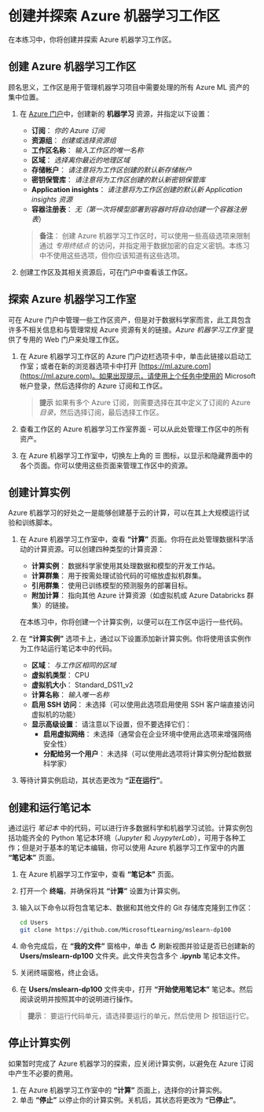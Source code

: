 ﻿---
lab:
    title: '创建 Azure 机器学习工作区'
---

# 创建并探索 Azure 机器学习工作区

在本练习中，你将创建并探索 Azure 机器学习工作区。

## 创建 Azure 机器学习工作区

顾名思义，工作区是用于管理机器学习项目中需要处理的所有 Azure ML 资产的集中位置。

1. 在 [Azure 门户](https://portal.azure.com)中，创建新的 **机器学习** 资源，并指定以下设置：

    - **订阅**： *你的 Azure 订阅*
    - **资源组**： *创建或选择资源组*
    - **工作区名称**： *输入工作区的唯一名称*
    - **区域**： *选择离你最近的地理区域*
    - **存储帐户**： *请注意将为工作区创建的默认新存储帐户*
    - **密钥保管库**： *请注意将为工作区创建的默认新密钥保管库*
    - **Application insights**： *请注意将为工作区创建的默认新 Application insights 资源*
    - **容器注册表**： *无（第一次将模型部署到容器时将自动创建一个容器注册表*）

    > **备注**： 创建 Azure 机器学习工作区时，可以使用一些高级选项来限制通过 *专用终结点* 的访问，并指定用于数据加密的自定义密钥。本练习中不使用这些选项，但你应该知道有这些选项。

2. 创建工作区及其相关资源后，可在门户中查看该工作区。

## 探索 Azure 机器学习工作室

可在 Azure 门户中管理一些工作区资产，但是对于数据科学家而言，此工具包含许多不相关信息和与管理常规 Azure 资源有关的链接。*Azure 机器学习工作室* 提供了专用的 Web 门户来处理工作区。

1. 在 Azure 机器学习工作区的 Azure 门户边栏选项卡中，单击此链接以启动工作室；或者在新的浏览器选项卡中打开 [https://ml.azure.com](https://ml.azure.com)。如果出现提示，请使用上个任务中使用的 Microsoft 帐户登录，然后选择你的 Azure 订阅和工作区。

    > **提示** 如果有多个 Azure 订阅，则需要选择在其中定义了订阅的 Azure *目录*，然后选择订阅，最后选择工作区。

2. 查看工作区的 Azure 机器学习工作室界面 - 可以从此处管理工作区中的所有资产。
3. 在 Azure 机器学习工作室中，切换左上角的 &#9776; 图标，以显示和隐藏界面中的各个页面。你可以使用这些页面来管理工作区中的资源。

## 创建计算实例

Azure 机器学习的好处之一是能够创建基于云的计算，可以在其上大规模运行试验和训练脚本。

1. 在 Azure 机器学习工作室中，查看 **“计算”** 页面。你将在此处管理数据科学活动的计算资源。可以创建四种类型的计算资源：
    - **计算实例**： 数据科学家使用其处理数据和模型的开发工作站。
    - **计算群集**： 用于按需处理试验代码的可缩放虚拟机群集。
    - **引用群集**： 使用已训练模型的预测服务的部署目标。
    - **附加计算**： 指向其他 Azure 计算资源（如虚拟机或 Azure Databricks 群集）的链接。

    在本练习中，你将创建一个计算实例，以便可以在工作区中运行一些代码。

2. 在 **“计算实例”** 选项卡上，通过以下设置添加新计算实例。你将使用该实例作为工作站运行笔记本中的代码。
    - **区域**： *与工作区相同的区域*
    - **虚拟机类型**： CPU
    - **虚拟机大小**： Standard_DS11_v2
    - **计算名称**： *输入唯一名称*
    - **启用 SSH 访问**： 未选择（可以使用此选项启用使用 SSH 客户端直接访问虚拟机的功能）
    - **显示高级设置**： 请注意以下设置，但不要选择它们：
        - **启用虚拟网络**： 未选择（通常会在企业环境中使用此选项来增强网络安全性）
        - **分配给另一个用户**： 未选择（可以使用此选项将计算实例分配给数据科学家）
3. 等待计算实例启动，其状态更改为 **“正在运行”**。

## 创建和运行笔记本

通过运行 *笔记本* 中的代码，可以进行许多数据科学和机器学习试验。计算实例包括功能齐全的 Python 笔记本环境（*Jupyter* 和 *JuypyterLab*），可用于各种工作；但是对于基本的笔记本编辑，你可以使用 Azure 机器学习工作室中的内置 **“笔记本”** 页面。

1. 在 Azure 机器学习工作室中，查看 **“笔记本”** 页面。
2. 打开一个 **终端**，并确保将其 **“计算”** 设置为计算实例。
3. 输入以下命令以将包含笔记本、数据和其他文件的 Git 存储库克隆到工作区：

    ```bash
    cd Users
    git clone https://github.com/MicrosoftLearning/mslearn-dp100
    ```

4. 命令完成后，在 **“我的文件”** 窗格中，单击 **&#8635;** 刷新视图并验证是否已创建新的 **Users/mslearn-dp100** 文件夹。此文件夹包含多个 **.ipynb** 笔记本文件。
5. 关闭终端窗格，终止会话。
6. 在 **Users/mslearn-dp100** 文件夹中，打开 **“开始使用笔记本”** 笔记本。然后阅读说明并按照其中的说明进行操作。

> **提示**： 要运行代码单元，请选择要运行的单元，然后使用 &#9655; 按钮运行它。

## 停止计算实例

如果暂时完成了 Azure 机器学习的探索，应关闭计算实例，以避免在 Azure 订阅中产生不必要的费用。

1. 在 Azure 机器学习工作室中的 **“计算”** 页面上，选择你的计算实例。
2. 单击 **“停止”** 以停止你的计算实例。关机后，其状态将更改为 **“已停止”**。
